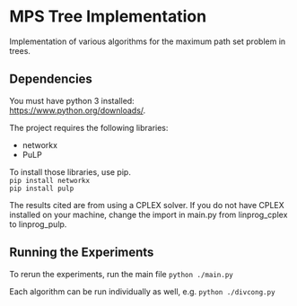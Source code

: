 # MPS Tree Implementation
Implementation of various algorithms for the maximum path set problem in trees.

## Dependencies
You must have python 3 installed:  
https://www.python.org/downloads/.

The project requires the following libraries:
- networkx
- PuLP

To install those libraries, use pip.  
`pip install networkx`  
`pip install pulp`

The results cited are from using a CPLEX solver. If you do not have CPLEX installed on your machine, change the import in main.py from linprog_cplex to linprog_pulp.

## Running the Experiments
To rerun the experiments, run the main file `python ./main.py`

Each algorithm can be run individually as well, e.g. `python ./divcong.py`
